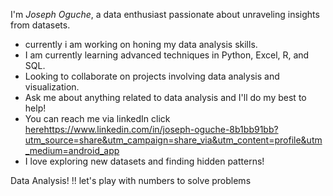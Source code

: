 I'm *Joseph Oguche*, a data enthusiast passionate about unraveling insights from datasets.


- ­currently i am working on honing my data analysis skills.
- I am currently learning advanced techniques in Python, Excel, R, and SQL.
- Looking to collaborate on projects involving data analysis and visualization.
- Ask me about anything related to data analysis and I'll do my best to help!
-  You can reach me via linkedIn click [here](https://www.linkedin.com/in/joseph-oguche-8b1bb91bb?utm_source=share&utm_campaign=share_via&utm_content=profile&utm_medium=android_app)https://www.linkedin.com/in/joseph-oguche-8b1bb91bb?utm_source=share&utm_campaign=share_via&utm_content=profile&utm_medium=android_app
- I love exploring new datasets and finding hidden patterns!

Data Analysis! !! let's play with numbers to solve problems 
